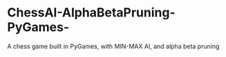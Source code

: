 # ChessAI-AlphaBetaPruning-PyGames-
A chess game built in PyGames, with MIN-MAX AI, and alpha beta pruning
